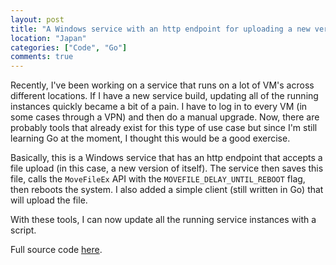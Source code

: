 ```yaml
---
layout: post
title: "A Windows service with an http endpoint for uploading a new version of itself"
location: "Japan"
categories: ["Code", "Go"]
comments: true
---
```


Recently, I've been working on a service that runs on a lot of VM's across different locations. If I have a new service build, updating all of the running instances quickly became a bit of a pain. I have to log in to every VM (in some cases through a VPN) and then do a manual upgrade. Now, there are probably tools that already exist for this type of use case but since I'm still learning Go at the moment, I thought this would be a good exercise.

Basically, this is a Windows service that has an http endpoint that accepts a file upload (in this case, a new version of itself). The service then saves this file, calls the `MoveFileEx` API with the `MOVEFILE_DELAY_UNTIL_REBOOT` flag, then reboots the system. I also added a simple client (still written in Go) that will upload the file.

With these tools, I can now update all the running service instances with a script.

Full source code [here](https://github.com/hawkhai/go-windows-delay-update-svc).
